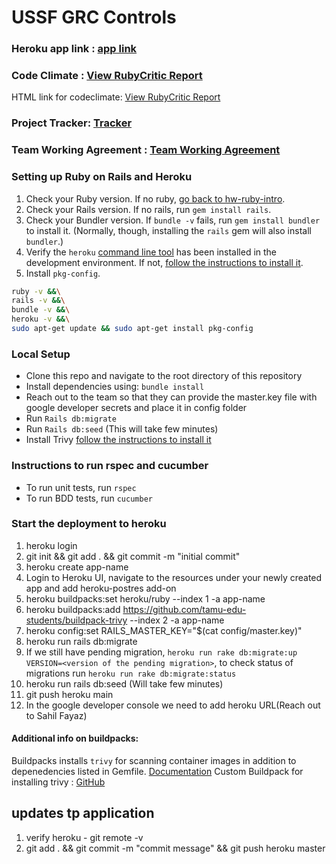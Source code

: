 # USSF GRC Controls

### Heroku app link : [app link](https://csce606-ussf-d5f4faa6ca5f.herokuapp.com/)

### Code Climate : [View RubyCritic Report](https://aditya-s-gourishetty.github.io/csce606-report-ussf-report.github.io/)

HTML link for codeclimate: [View RubyCritic Report](docs/rubycritic/index.html)

### Project Tracker: [Tracker](https://github.com/orgs/tamu-edu-students/projects/69/views/2)

### Team Working Agreement : [Team Working Agreement](documentation/Fall2024/TeamWorkingAgreement.md)

### Setting up Ruby on Rails and Heroku
1. Check your Ruby version.  If no ruby, [go back to hw-ruby-intro](https://github.com/tamu-edu-students/hw-ruby-intro).
2. Check your Rails version.  If no rails, run `gem install rails`.
3. Check your Bundler version. If `bundle -v` fails, run `gem install bundler` to install it. (Normally, though, installing the `rails` gem will also install `bundler`.)
4. Verify the `heroku` [command line tool](https://devcenter.heroku.com/articles/heroku-cli) has been installed in the development environment.  If not, [follow the instructions to install it](https://devcenter.heroku.com/articles/heroku-cli#install-with-ubuntu-debian-apt-get).
5. Install `pkg-config`.

```sh
ruby -v &&\
rails -v &&\
bundle -v &&\
heroku -v &&\
sudo apt-get update && sudo apt-get install pkg-config
```
### Local Setup

- Clone this repo and navigate to the root directory of this repository
- Install dependencies using: `bundle install`
- Reach out to the team so that they can provide the master.key file with google developer secrets and place it in config folder
- Run `Rails db:migrate`
- Run `Rails db:seed` (This will take few minutes)
- Install Trivy [follow the instructions to install it](https://trivy.dev/v0.18.3/installation/)

### Instructions to run rspec and cucumber

- To run unit tests, run `rspec`
- To run BDD tests, run `cucumber`

### Start the deployment to heroku

1. heroku login
2. git init && git add . && git commit -m "initial commit"
3. heroku create app-name
4. Login to Heroku UI, navigate to the resources under your newly created app and add heroku-postres add-on
5. heroku buildpacks:set heroku/ruby --index 1 -a app-name
6. heroku buildpacks:add https://github.com/tamu-edu-students/buildpack-trivy --index 2 -a app-name
7. heroku config:set RAILS_MASTER_KEY="$(cat config/master.key)"
8. heroku run rails db:migrate
9. If we still have pending migration, `heroku run rake db:migrate:up VERSION=<version of the pending migration>`, to check status of migrations run `heroku run rake db:migrate:status`
9. heroku run rails db:seed (Will take few minutes)
10. git push heroku main
11. In the google developer console we need to add heroku URL(Reach out to Sahil Fayaz)

#### Additional info on buildpacks:
Buildpacks installs `trivy` for scanning container images in addition to depenedencies listed in Gemfile. [Documentation]()
Custom Buildpack for installing trivy : [GitHub](https://github.com/tamu-edu-students/buildpack-trivy)


## updates tp application

1. verify heroku - git remote -v
2. git add . && git commit -m "commit message" && git push heroku master

